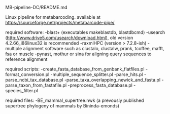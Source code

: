 MB-pipeline-DC/README.md

Linux pipeline for metabarcoding.
available at https://sourceforge.net/projects/metabarcode-pipe/

required software:
-blast+ (executables makeblastdb, blastdbcmd)
-usearch (http://www.drive5.com/usearch/download.html), old version 4.2.66_i86linux32 is recommended
-raxmlHPC (version > 7.2.8-ish)
-multiple alignment software such as clustalo, clustalw, prank, tcoffee, mafft, fsa or muscle
-pynast, mothur or sina for aligning query sequences to reference alignment

required scripts:
-create_fasta_database_from_genbank_flatfiles.pl
-format_conversion.pl
-multiple_sequence_splitter.pl
-parse_hits.pl
-parse_ncbi_tax_database.pl
-parse_taxa_overlapping_newick_and_fasta.pl
-parse_taxon_from_fastafile.pl
-preprocess_fasta_database.pl
-species_filter.pl

required files:
-BE_mammal_supertree.nwk (a prevously published supertree phylogeny of mammals by Bininda-emonds)
